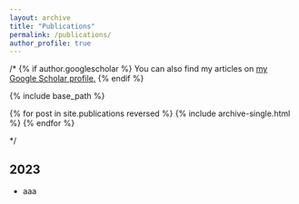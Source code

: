 ```yaml
---
layout: archive
title: "Publications"
permalink: /publications/
author_profile: true
---
```




/* {% if author.googlescholar %}
  You can also find my articles on <u><a href="{{author.googlescholar}}">my Google Scholar profile</a>.</u>
{% endif %}

{% include base_path %}

{% for post in site.publications reversed %}
  {% include archive-single.html %}
{% endfor %}

*/
<!--<sup>*</sup> Equal authorship-->


## 2023

* aaa

